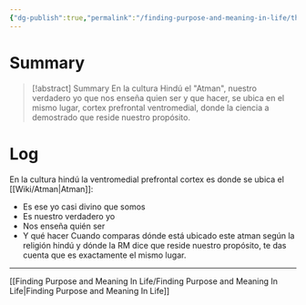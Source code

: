 ```yaml
---
{"dg-publish":true,"permalink":"/finding-purpose-and-meaning-in-life/the-2500-years-old-mri/","hide":true,"created":"2024-01-25T19:06","updated":"2024-02-03T12:28"}
---
```


# Summary
>[!abstract] Summary
> En la cultura Hindú el "Atman", nuestro verdadero yo que nos enseña quien ser y que hacer, se ubica en el mismo lugar, cortex prefrontal ventromedial, donde la ciencia a demostrado que reside nuestro propósito.

# Log
En la cultura hindú  la ventromedial prefrontal cortex es donde se ubica el [[Wiki/Atman\|Atman]]:
- Es ese yo casi divino que somos
- Es nuestro verdadero yo
- Nos enseña quién ser 
- Y qué hacer
Cuando comparas dónde está ubicado este atman según la religión hindú y dónde la RM dice que reside nuestro propósito, te das cuenta que es exactamente el mismo lugar.
---
[[Finding Purpose and Meaning In Life/Finding Purpose and Meaning In Life\|Finding Purpose and Meaning In Life]]